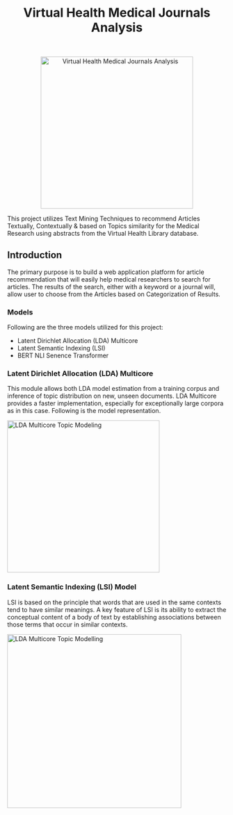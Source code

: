 <h1 align="center"> Virtual Health Medical Journals Analysis </h1> <br>
<p align="center">
  <a href="http://clipart-library.com/clipart/kc8odg89i.htm">
    <img alt="Virtual Health Medical Journals Analysis" title="Virtual Health Medical Journals Analysis" src="http://clipart-library.com/images/kc8odg89i.jpg" width="350">
  </a>
</p>

This project utilizes Text Mining Techniques to recommend Articles Textually, Contextually & based on Topics similarity for the Medical Research using abstracts from the Virtual Health Library database.

## Introduction

The primary purpose is to build a web application platform for article recommendation that will easily help medical researchers to search for articles. The results of the search, either with a keyword or a journal will, allow user to choose from the Articles based on Categorization of Results.

### Models

Following are the three models utilized for this project:

* Latent Dirichlet Allocation (LDA) Multicore 
* Latent Semantic Indexing (LSI)
* BERT NLI Senence Transformer

### Latent Dirichlet Allocation (LDA) Multicore

This module allows both LDA model estimation from a training corpus and inference of topic distribution on new, unseen documents. LDA Multicore provides a faster implementation, especially for exceptionally large corpora as in this case. Following is the model representation.

<p align="left">
  <a href="https://www.researchgate.net/figure/Schematic-of-LDA-algorithm_fig1_339368709">
    <img alt="LDA Multicore Topic Modeling" title="LDA Multicore Topic Modeling" src="https://www.researchgate.net/profile/Diego-Buenano-Fernandez/publication/339368709/figure/fig1/AS:860489982689280@1582168207260/Schematic-of-LDA-algorithm.png" width="350">
  </a>
</p>


### Latent Semantic Indexing (LSI) Model

LSI is based on the principle that words that are used in the same contexts tend to have similar meanings. A key feature of LSI is its ability to extract the conceptual content of a body of text by establishing associations between those terms that occur in similar contexts.

<p align="left">
  <a href="https://medium.com/analytics-vidhya/nlp-with-latent-semantic-analysis-b3de6e16ad7d">
    <img alt="LDA Multicore Topic Modelling" title="LDA Multicore Topic Modelling" src="https://miro.medium.com/max/1400/1*tctmPjlqV66mR9s-I5bzMg.jpeg" width="400">
  </a>
</p>
